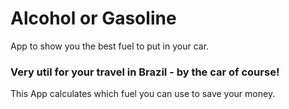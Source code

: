 # Alcohol or Gasoline

App to show you the best fuel to put in your car.

### Very util for your travel in Brazil - by the car of course!

This App calculates which fuel you can use to save your money.

